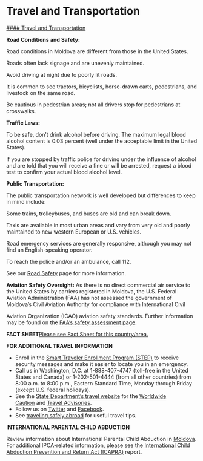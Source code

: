 # Travel and Transportation

[#### Travel and Transportation](javascript:void(0); "Travel and Transportation")

**Road Conditions and Safety:**

Road conditions in Moldova are different from those in the United States.

Roads often lack signage and are unevenly maintained.

Avoid driving at night due to poorly lit roads.

It is common to see tractors, bicyclists, horse-drawn carts, pedestrians, and livestock on the same road.

Be cautious in pedestrian areas; not all drivers stop for pedestrians at crosswalks.

**Traffic Laws:**

To be safe, don’t drink alcohol before driving. The maximum legal blood alcohol content is 0.03 percent (well under the acceptable limit in the United States).

If you are stopped by traffic police for driving under the influence of alcohol and are told that you will receive a fine or will be arrested, request a blood test to confirm your actual blood alcohol level.

**Public Transportation:**

The public transportation network is well developed but differences to keep in mind include:

Some trains, trolleybuses, and buses are old and can break down.

Taxis are available in most urban areas and vary from very old and poorly maintained to new western European or U.S. vehicles.

Road emergency services are generally responsive, although you may not find an English-speaking operator.

To reach the police and/or an ambulance, call 112.

See our [Road Safety](https://travel.state.gov/content/travel/en/international-travel/before-you-go/driving-and-road-safety.html) page for more information.

**Aviation Safety Oversight:** As there is no direct commercial air service to the United States by carriers registered in Moldova, the U.S. Federal Aviation Administration (FAA) has not assessed the government of Moldova’s Civil Aviation Authority for compliance with International Civil

Aviation Organization (ICAO) aviation safety standards. Further information may be found on the [FAA’s safety assessment page](https://www.faa.gov/about/initiatives/iasa).

**FACT SHEET**[Please see Fact Sheet for this country/area.](https://www.state.gov/countries-and-areas-list/ "Please see Fact Sheet for this country/area.")

**FOR ADDITIONAL TRAVEL INFORMATION**

* Enroll in the [Smart Traveler Enrollment Program (STEP)](https://step.state.gov/step/) to receive security messages and make it easier to locate you in an emergency.
* Call us in Washington, D.C. at 1-888-407-4747 (toll-free in the United States and Canada) or 1-202-501-4444 (from all other countries) from 8:00 a.m. to 8:00 p.m., Eastern Standard Time, Monday through Friday (except U.S. federal holidays).
* See the [State Department’s travel website](http://travel.state.gov/) for the [Worldwide Caution](https://travel.state.gov/content/passports/en/alertswarnings/worldwide-caution.html "Worldwide Caution") and [Travel Advisories](https://travel.state.gov/content/travel/en/traveladvisories/traveladvisories.html "Travel Advisories").
* Follow us on [Twitter](https://twitter.com/travelgov "State Department Twitter") and [Facebook](https://www.facebook.com/travelgov "State Department Facebook").
* See [traveling safely abroad](http://travel.state.gov/content/passports/english/go/checklist.html) for useful travel tips.

**INTERNATIONAL PARENTAL CHILD ABDUCTION**

Review information about International Parental Child Abduction in [Moldova](https://travel.state.gov/content/travel/en/International-Parental-Child-Abduction/International-Parental-Child-Abduction-Country-Information/MoldovaRepublicof.html). For additional IPCA-related information, please see the [International Child Abduction Prevention and Return Act (ICAPRA)](https://travel.state.gov/content/travel/en/International-Parental-Child-Abduction/for-providers/legal-reports-and-data/reported-cases.html) report.